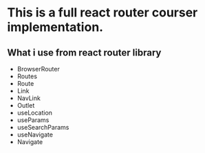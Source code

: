 <h1>This is a full react router courser implementation.</h1>

<h2>What i use from react router library</h2>
<ul>
  <li>BrowserRouter</li>
  <li>Routes</li>
  <li>Route</li>
  <li>Link</li>
  <li>NavLink</li>
  <li>Outlet</li>
  <li>useLocation</li>
  <li>useParams</li>
  <li>useSearchParams</li>
  <li>useNavigate</li>
  <li>Navigate</li>
</ul>
